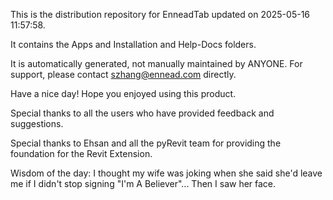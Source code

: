 This is the distribution repository for EnneadTab updated on 2025-05-16 11:57:58.

It contains the Apps and Installation and Help-Docs folders.

It is automatically generated, not manually maintained by ANYONE.
For support, please contact szhang@ennead.com directly.

Have a nice day! Hope you enjoyed using this product.

Special thanks to all the users who have provided feedback and suggestions.

Special thanks to Ehsan and all the pyRevit team for providing the foundation for the Revit Extension.



Wisdom of the day:
I thought my wife was joking when she said she'd leave me if I didn't stop signing "I'm A Believer"... Then I saw her face.
